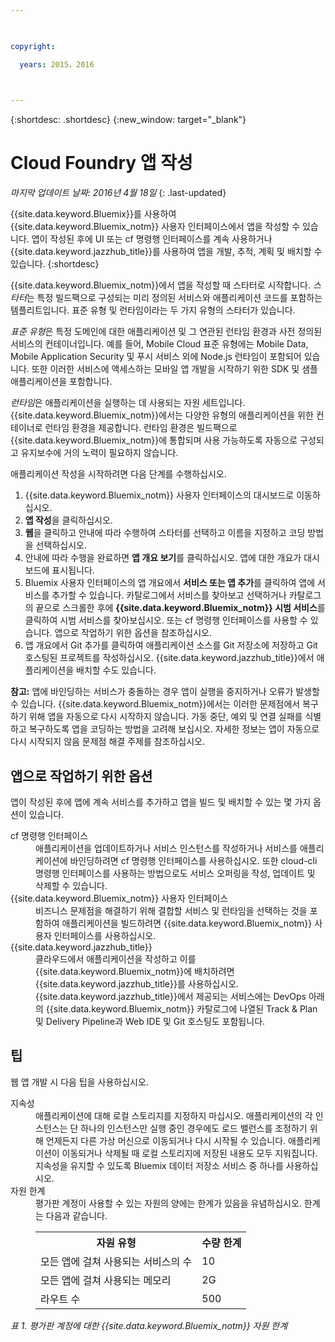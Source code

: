 ```yaml
---

 

copyright:

  years: 2015，2016

 

---
```


{:shortdesc: .shortdesc} 
{:new_window: target="_blank"}

# Cloud Foundry 앱 작성
*마지막 업데이트 날짜: 2016년 4월 18일*
{: .last-updated}

{{site.data.keyword.Bluemix}}를 사용하여
{{site.data.keyword.Bluemix_notm}} 사용자 인터페이스에서 앱을 작성할 수 있습니다. 앱이
작성된 후에 UI 또는 cf 명령행 인터페이스를 계속 사용하거나
{{site.data.keyword.jazzhub_title}}를 사용하여
앱을 개발, 추적, 계획 및 배치할 수 있습니다.
{:shortdesc}

{{site.data.keyword.Bluemix_notm}}에서 앱을 작성할 때 스타터로 시작합니다. *스타터*는
특정 빌드팩으로 구성되는 미리 정의된 서비스와 애플리케이션 코드를 포함하는 템플리트입니다. 표준 유형
및 런타임이라는 두 가지 유형의 스타터가 있습니다.

*표준 유형*은 특정 도메인에 대한 애플리케이션 및 그 연관된 런타임 환경과
사전 정의된 서비스의 컨테이너입니다. 예를 들어, Mobile Cloud 표준 유형에는
Mobile Data, Mobile Application Security 및 푸시 서비스 외에 Node.js 런타임이 포함되어 있습니다. 또한
이러한 서비스에 액세스하는 모바일 앱 개발을 시작하기 위한 SDK 및 샘플 애플리케이션을 포함합니다. 

*런타임*은 애플리케이션을 실행하는 데 사용되는 자원 세트입니다. {{site.data.keyword.Bluemix_notm}}에서는
다양한 유형의 애플리케이션을 위한 컨테이너로 런타임 환경을 제공합니다.
런타임 환경은 빌드팩으로
{{site.data.keyword.Bluemix_notm}}에
통합되며 사용 가능하도록 자동으로 구성되고 유지보수에 거의 노력이 필요하지 않습니다.

애플리케이션 작성을 시작하려면 다음 단계를 수행하십시오. 
  1. {{site.data.keyword.Bluemix_notm}} 사용자 인터페이스의 대시보드로 이동하십시오.
  2. **앱 작성**을 클릭하십시오.
  3. **웹**을 클릭하고 안내에 따라 수행하여 스타터를 선택하고 이름을 지정하고 코딩 방법을
선택하십시오.
  4. 안내에 따라 수행을 완료하면 **앱 개요 보기**를 클릭하십시오. 앱에 대한 개요가 대시보드에 표시됩니다.
  5. Bluemix 사용자 인터페이스의 앱 개요에서 **서비스 또는 앱 추가**를 클릭하여 앱에 서비스를 추가할 수 있습니다. 카탈로그에서 서비스를 찾아보고 선택하거나 카탈로그의 끝으로 스크롤한 후에 **{{site.data.keyword.Bluemix_notm}} 시범 서비스**를 클릭하여 시범 서비스를 찾아보십시오. 또는
cf 명령행 인터페이스를 사용할 수 있습니다. 앱으로 작업하기 위한 옵션을 참조하십시오.
  6. 앱 개요에서 Git 추가를 클릭하여 애플리케이션 소스를 Git 저장소에 저장하고 Git 호스팅된 프로젝트를 작성하십시오. {{site.data.keyword.jazzhub_title}}에서
애플리케이션을 배치할 수도 있습니다.

**참고:** 앱에 바인딩하는 서비스가 충돌하는 경우 앱이 실행을 중지하거나 오류가
발생할 수 있습니다. {{site.data.keyword.Bluemix_notm}}에서는 이러한 문제점에서 복구하기 위해 앱을 자동으로 다시 시작하지 않습니다.
가동 중단, 예외 및 연결 실패를 식별하고 복구하도록
앱을 코딩하는 방법을 고려해 보십시오. 자세한 정보는 앱이 자동으로 다시 시작되지 않음 문제점 해결 주제를 참조하십시오.

## 앱으로 작업하기 위한 옵션

앱이 작성된 후에 앱에 계속 서비스를 추가하고 앱을 빌드 및 배치할 수 있는 몇 가지 옵션이 있습니다.

<dl><dt>cf 명령행 인터페이스</dt>
<dd>애플리케이션을 업데이트하거나 서비스 인스턴스를 작성하거나 서비스를 애플리케이션에 바인딩하려면 cf 명령행 인터페이스를
사용하십시오. 또한 cloud-cli 명령행 인터페이스를 사용하는 방법으로도
서비스 오퍼링을 작성, 업데이트 및 삭제할 수 있습니다.</dd>
<dt>{{site.data.keyword.Bluemix_notm}} 사용자 인터페이스</dt>
<dd>비즈니스 문제점을 해결하기 위해
결합할 서비스 및 런타임을 선택하는 것을 포함하여 애플리케이션을 빌드하려면
{{site.data.keyword.Bluemix_notm}} 사용자 인터페이스를
사용하십시오.</dd>
<dt>{{site.data.keyword.jazzhub_title}}</dt>
<dd>클라우드에서 애플리케이션을 작성하고 이를
{{site.data.keyword.Bluemix_notm}}에 배치하려면
{{site.data.keyword.jazzhub_title}}를
사용하십시오.
{{site.data.keyword.jazzhub_title}}에서 제공되는 서비스에는 DevOps 아래의 {{site.data.keyword.Bluemix_notm}} 카탈로그에 나열된
Track & Plan 및 Delivery Pipeline과 Web IDE 및 Git 호스팅도 포함됩니다.</dd>
</dl>

## 팁

웹 앱 개발 시 다음 팁을 사용하십시오.

<dl><dt>지속성</dt>
<dd>애플리케이션에 대해 로컬 스토리지를 지정하지 마십시오. 애플리케이션의
각 인스턴스는 단 하나의 인스턴스만 실행 중인 경우에도 로드 밸런스를 조정하기 위해
언제든지 다른 가상 머신으로 이동되거나 다시 시작될 수 있습니다. 애플리케이션이 이동되거나
삭제될 때 로컬 스토리지에 저장된 내용도 모두 지워집니다. 지속성을 유지할 수 있도록 Bluemix 데이터 저장소 서비스 중 하나를 사용하십시오.</dd>
<dt>자원 한계</dt>
<dd>평가판 계정이 사용할 수 있는 자원의 양에는 한계가 있음을 유념하십시오. 한계는 다음과 같습니다.<table style="width:100%">
  <th>자원 유형</th>	<th>수량 한계</th>
<tr><td>모든 앱에 걸쳐 사용되는 서비스의 수</td> <td>10</td>
<tr><td>모든 앱에 걸쳐 사용되는 메모리</td> <td>	2G</td>
<tr><td>라우트 수</td> <td>500</td>
</table>
</dd></dl>

*표 1. 평가판 계정에 대한 {{site.data.keyword.Bluemix_notm}} 자원 한계*
